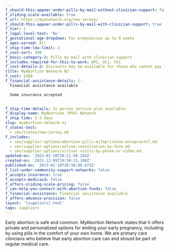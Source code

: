 ```yaml
---
f_should-this-appear-under-pills-by-mail-without-clinician-support: false
f_sliding-scale-available: true
f_url: https://myanetwork.org/new-jersey/
f_should-this-appear-under-pills-by-mail-with-clinician-support: true
f_tier: 1
f_legal-level-text: 'No'
f_gestational-age-dropdown: For pregnancies up to 9 weeks
f_ages-served: All
f_ship-time-low-limit: 3
f_cost-sort: 300
f_basic-category-2: Pills by mail with clinician support
f_includes-required-for-this-to-work: AP1, OC1, VV1
f_cost-details-2: Discounts may be available for those who cannot pay the entire amount.
title: MyAbortion Network NJ
f_cost: $300
f_financial-assistance-details: |-
  Financial assistance available

  Some insurance accepted

  ‍
f_ship-time-details: In person service also available.
f_display-name: MyAbortion (MYA) Network
f_ship-time: 2-3 days
slug: myabortion-network-nj
f_states-test:
  - cms/states/new-jersey.md
f_includes:
  - cms/supplier-options/abortion-pills-mifepristone-misoprostol.md
  - cms/supplier-options/online-consultation-by-form.md
  - cms/supplier-options/virtual-visits-by-phone-or-video.md
updated-on: '2023-01-10T20:11:50.164Z'
created-on: '2021-12-09T19:50:31.160Z'
published-on: '2023-01-10T20:58:00.875Z'
f_list-under-community-support-networks: false
f_accepts-insurance: true
f_accepts-medicaid: false
f_offers-sliding-scale-pricing: false
f_can-help-you-connect-with-abortion-funds: false
f_financial-assistance: Financial assistance available
f_offers-advance-provision: false
layout: '[suppliers].html'
tags: suppliers
---
```


Early abortion is safe and common. MyAbortion Network states that it offers private and personalized options for ending your early pregnancy, including by using pills in the comfort of your own home. We are primary care clinicians who believe that early abortion care can and should be part of regular medical care.

‍
